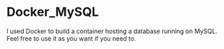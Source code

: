 # Docker_MySQL
I used Docker to build a container hosting a database running on MySQL. Feel free to use it as you want if you need to.
